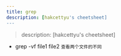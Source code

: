 ```yaml
---
title: grep
description: [hakcettyu's cheetsheet]
---
```


> description: [hakcettyu's cheetsheet]

- grep -vf file1 file2 `查看两个文件的不同`
